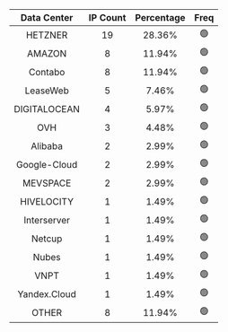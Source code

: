 | Data Center | IP Count | Percentage | Freq |
|:------------:|:--------:|:-----------:|:-----:|
| HETZNER | 19 | 28.36% | 🟢 |
| AMAZON | 8 | 11.94% | 🟢 |
| Contabo | 8 | 11.94% | 🟢 |
| LeaseWeb | 5 | 7.46% | 🟢 |
| DIGITALOCEAN | 4 | 5.97% | 🟢 |
| OVH | 3 | 4.48% | 🟢 |
| Alibaba | 2 | 2.99% | 🟢 |
| Google-Cloud | 2 | 2.99% | 🟢 |
| MEVSPACE | 2 | 2.99% | 🟢 |
| HIVELOCITY | 1 | 1.49% | 🟢 |
| Interserver | 1 | 1.49% | 🟢 |
| Netcup | 1 | 1.49% | 🟢 |
| Nubes | 1 | 1.49% | 🟢 |
| VNPT | 1 | 1.49% | 🟢 |
| Yandex.Cloud | 1 | 1.49% | 🟢 |
| OTHER | 8 | 11.94% | 🟢 |